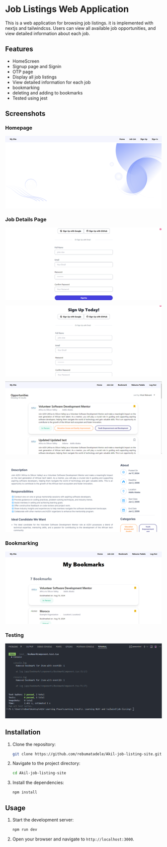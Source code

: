# Job Listings Web Application

This is a web application for browsing job listings. it is implemented with nextjs and tailwindcss. Users can view all available job opportunities, and view detailed information about each job.
 
## Features
- HomeScreen
- Signup page and Signin
- OTP page
- Display all job listings
- View detailed information for each job
- bookmarking
- deleting and adding to bookmarks
- Tested using jest

## Screenshots

### Homepage

![Home Screen](./screenshots/task-9-homepage.png)

### Job Details Page

![signup page](./screenshots/task-9-signup.png)

![OTP page](./screenshots/task-8-otp-page.png)

![Job Listing page](./screenshots/task-9-joblist.png)

![Job Detail page](./screenshots/job_detail_1.png)

### Bookmarking
![My Bookmarks](./screenshots/task-9-myBookmark.png)

### Testing
![Jest Test Results](./screenshots/task-9-jest-tests.png)

## Installation

1. Clone the repository:
   ```sh
   git clone https://github.com/rebumatadele/Akil-job-listing-site.git
   ```
2. Navigate to the project directory:
   ```sh
   cd Akil-job-listing-site
   ```
3. Install the dependencies:
   ```sh
   npm install
   ```

## Usage

1. Start the development server:
   ```sh
   npm run dev
   ```
2. Open your browser and navigate to `http://localhost:3000`.
